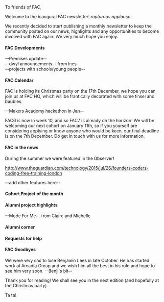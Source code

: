 To friends of FAC,

Welcome to the inaugural FAC newsletter! *rapturous applause*

We recently decided to start publishing a monthly newsletter to keep the community posted on our news, highlights and any opportunities to become involved with FAC again. We very much hope you enjoy.

#### FAC Developments

--Premises update--  
--dwyl announcements-- from Ines  
--projects with schools/young people--

#### FAC Calendar

FAC is holding its Christmas party on the 17th December, we hope you can join us at FAC HQ, which will be frantically decorated with some tinsel and baubles.

--Makers Academy hackathon in Jan--

FAC6 is now in week 10, and so FAC7 is already on the horizon. We will be welcoming our next cohort on January 11th, so if you yourself are considering applying or know anyone who would be keen, our final deadline is on the 7th December. Do get in touch with us for more information.

#### FAC in the news

During the summer we were featured in the Observer!

http://www.theguardian.com/technology/2015/jul/26/founders-coders-coding-free-training-london

--add other features here--

#### Cohort Project of the month

#### Alumni project highlights

--Mode For Me-- from Claire and Michelle

#### Alumni corner

#### Requests for help

#### FAC Goodbyes

We were very sad to lose Benjamin Lees in late October. He has started work at Arcadia Group and we wish him all the best in his role and hope to see him very soon. --Benji's bit--

Thank you for reading! We shall see you in the next edition (and hopefully at the Christmas party).

Ta ta!
